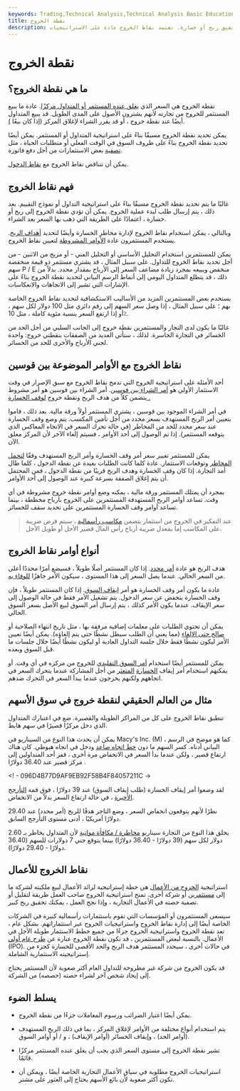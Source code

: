 ```yaml
---
keywords: Trading,Technical Analysis,Technical Analysis Basic Education
title: نقطة الخروج
description: نقطة الخروج هي السعر الذي يغلق عنده المتداول مركزه الطويل أو القصير لتحقيق ربح أو خسارة. تعتمد نقاط الخروج عادة على الاستراتيجيات.
---
```


# نقطة الخروج
## ما هي نقطة الخروج؟

نقطة الخروج هي السعر الذي [يغلق عنده المستثمر أو المتداول مركزًا](/closeposition). عادة ما يبيع المستثمر للخروج من تجارته لأنهم يشترون الأصول على المدى الطويل. قد يبيع المتداول أيضًا عند نقطة خروج ، أو قد يقرر الشراء لإغلاق المركز (إذا كان بيعًا [)](/short).

يمكن تحديد نقطة الخروج مسبقًا بناءً على استراتيجية المتداول أو المستثمر. يمكن أيضًا تحديد نقطة الخروج بناءً على ظروف السوق في الوقت الفعلي أو متطلبات الحياة ، مثل [تصفية](/liquidate) بعض الاستثمارات من أجل دفع فاتورة.

يمكن أن تتناقض نقاط الخروج مع [نقاط الدخول](/entry-point).

## فهم نقاط الخروج

غالبًا ما يتم تحديد نقطة الخروج مسبقًا بناءً على استراتيجية التداول أو نموذج التقييم. بعد ذلك ، يتم إرسال طلب لبدء عملية الخروج. يمكن أن تؤدي نقطة الخروج إلى ربح أو خسارة ، اعتمادًا على الطريقة التي ذهب بها السعر بعد الشراء.

وبالتالي ، يمكن استخدام نقاط الخروج لإدارة مخاطر الخسارة وأيضًا لتحديد [أهداف الربح](/profit-target). يستخدم المستثمرون عادة [الأوامر المشروطة](/conditionalorder) لتعيين نقاط الخروج.

يمكن للمستثمرين استخدام التحليل الأساسي أو التحليل الفني - أو مزيج من الاثنين - من أجل تحديد نقاط الخروج للتداول. على سبيل المثال ، قد يشتري مستثمر ذو قيمة منخفضة سهم P / E منخفض ويبيعه بمجرد زيادة مضاعف السعر إلى الأرباح بمقدار محدد. بدلاً من ذلك ، قد يتطلع المتداول اليومي إلى أنماط الرسم البياني لتحديد نقطة الخروج بناءً على الإشارات التي تشير إلى الاتجاهات والانعكاسات.

يستخدم بعض المستثمرين المزيد من الأساليب الاستكشافية لتحديد نقاط الخروج الخاصة بهم ؛ على سبيل المثال ، إذا وصل سعر السهم إلى رقم دائري مثل 100 دولار لكل سهم ، أو إذا ارتفع السعر بنسبة مئوية كاملة ، مثل 10٪.

غالبًا ما يكون لدى التجار والمستثمرين نقطة خروج إلى الجانب السلبي من أجل الحد من الخسائر في التجارة الخاسرة. لذلك ، ستأتي العديد من الصفقات بنقطتي خروج: واحدة لجني الأرباح والأخرى للحد من الخسائر.

## نقاط الخروج مع الأوامر الموضوعة بين قوسين

أحد الأمثلة على استراتيجية الخروج التي تدمج نقاط الخروج مع سبق الإصرار في وقت الاستثمار الأولي هو [أمر الشراء بين قوسين](/bracketedbuyorder). أمر الشراء بين قوسين هو أمر مشروط يتضمن كلاً من هدف الربح ونقطة خروج [لوقف الخسارة .](/stop-lossorder)

في أمر الشراء الموجود بين قوسين ، يشتري المستثمر أولاً ورقة مالية. بعد ذلك ، قاموا بتعيين أمر الربح المستهدف بسعر محدد من أجل تأمين المكسب. يتم وضع وقف الخسارة عند سعر محدد للحد من المخاطر (في حالة تحرك السعر في الاتجاه المعاكس الذي يتوقعه المستثمر). إذا تم الوصول إلى أحد الأوامر ، فسيتم إلغاء الآخر لأن المركز مغلق الآن.

يمكن للمستثمر تغيير سعر أمر وقف الخسارة وأمر الربح المستهدف وفقًا [لتحمل المخاطر](/risktolerance) وتوقعات الاستثمار. عادة كلما كانت الطلبات بعيدة عن نقطة الدخول ، كلما طال أمد التجارة. إذا كان وقف الخسارة وهدف الربح قريبًا من نقطة الدخول ، فمن المحتمل أن يتم إغلاق الصفقة بسرعة كبيرة عند الوصول إلى أحد الأوامر.

بمجرد أن يمتلك المستثمر ورقة مالية ، يمكنه وضع أوامر نقطة خروج مشروطة في أي وقت. تساعد أوامر الربح المستهدفة المستثمرين على الخروج بأرباح مخططة ، بينما تساعد أوامر وقف الخسارة المستثمرين على تحديد سقف للخسائر.

> عند التفكير في الخروج من استثمار يتضمن [مكاسب رأسمالية](/capitalgain) ، سيتم فرض ضريبة على المكاسب إما بمعدل ضريبة أرباح رأس المال قصير الأجل أو طويل الأجل.

>

## أنواع أوامر نقاط الخروج

هدف الربح هو عادة [أمر محدد](/limitorder). إذا كان المستثمر أصلًا طويلاً ، فسيضع أمرًا محددًا أعلى من السعر الحالي. عندما يصل السعر إلى هذا المستوى ، سيكون الأمر جاهزًا [للوفاء به](/fill).

عادة ما يكون أمر وقف الخسارة هو أمر [إيقاف السوق](/stoporder). إذا كان المستثمر طويلاً ، فإن وقف الخسارة ينخفض عن سعر الدخول. يتم تشغيل الأمر فقط في حالة الوصول إلى سعر الإيقاف. عندما يكون الأمر كذلك ، يتم إرسال أمر السوق لبيع الأصل بسعر السوق الحالي.

يمكن أن تحتوي الطلبات على معلمات إضافية مرفقة بها ، مثل تاريخ انتهاء الصلاحية أو [صالح حتى الإلغاء](/gtc) (مما يعني أن الطلب سيظل نشطًا حتى يتم إلغاؤه). يمكن أيضًا تعيين الأمر ليكون نشطًا فقط خلال جلسة التداول العادية أو ليكون نشطًا أيضًا خلال جلسات ما قبل السوق وبعده.

يمكن للمستثمر أيضًا استخدام [أمر السوق التقليدي](/marketorder) للخروج من مركزه في أي وقت. أو يمكنهم استخدام أمر إيقاف [الخسارة](/trailingstop) [المتعثر](/trailingstop) من أجل المشاركة عندما يتحرك السعر في اتجاههم ولكنهم يخرجون عندما يبدأ السعر في التحرك ضدهم.

## مثال من العالم الحقيقي لنقطة خروج في سوق الأسهم

تنطبق نقاط الخروج على كل من المراكز الطويلة والقصيرة. ضع في اعتبارك المتداول الذي دخل مركزًا قصيرًا في سهم هابط.

يمكن أن يحدث هذا النوع من السيناريو في Macy's Inc. (M) ، كما هو موضح في الرسم البياني أدناه. كسر السهم ما دون [خط اتجاه صاعد](/trendline) ودخل في اتجاه هبوطي. كان هناك ارتفاع قصير ، ولكن عندما بدأ السعر في الانخفاض مرة أخرى ، قفز أحد المتداولين إلى مركز قصير عند 36.40 دولارًا .

<! - 096D4B77D9AF9EB92F58B4F84057211C ->

لقد وضعوا أمر إيقاف الخسارة (طلب إيقاف السوق) عند 39 دولارًا ، فوق قمة [التأرجح الأخيرة](/swinghigh) ، في حالة ارتفاع السعر بدلاً من الانخفاض.

نظرًا لأنهم يتوقعون انخفاض السعر ، وضع التاجر هدفًا للربح (أمر محدد) عند 29.40 دولارًا أمريكيًا ، أدنى مستوى التأرجح السابق.

يخلق هذا النوع من التجارة سيناريو [مخاطرة / مكافأة مواتية](/riskrewardratio) لأن المتداول يخاطر بـ 2.60 دولار لكل سهم (39 دولارًا - 36.40 دولارًا) بينما يتوقع جني 7 دولارات للسهم (36.40 دولارًا - 29.40 دولارًا).

## نقاط الخروج للأعمال

استراتيجية [الخروج من الأعمال](/business-exit-strategy) هي خطة إستراتيجية لرائد الأعمال لبيع ملكيته لشركة ما إلى [مستثمرين](/investor) أو شركة أخرى. تمنح استراتيجية الخروج صاحب العمل طريقة لتقليل أو تصفية حصته في الأعمال التجارية ، وإذا نجح العمل ، يمكنك تحقيق ربح كبير.

سيسعى المستثمرون أو المؤسسات التي تقوم باستثمارات رأسمالية كبيرة في الشركات الخاصة أيضًا إلى إدارة نقاط الخروج واستراتيجيات الخروج عبر استثماراتهم. بشكل عام ، تعد نقطة الخروج واستراتيجية الخروج جزءًا من جميع خطط الاستثمار طويلة الأجل في الأعمال. بالنسبة لبعض المستثمرين ، قد تكون نقطة الخروج عبارة عن [طرح عام أولي](/ipo) (IPO). في حالات أخرى ، سيحدد المستثمر هدف الربح والحد الأقصى للخسارة كجزء من إستراتيجيته الاستثمارية الشاملة.

قد يكون الخروج من شركة غير مطروحة للتداول العام أكثر صعوبة لأن المستثمر يحتاج إلى إيجاد شخص آخر لشراء حصته (حصصه) من الشركة.

## يسلط الضوء

- يمكن أيضًا اعتبار الضرائب ورسوم المعاملات جزءًا من نقطة الخروج.

- يتم استخدام أنواع مختلفة من الأوامر لإغلاق المركز ، بما في ذلك الربح المستهدف (أوامر الحد) ، وإيقاف الخسائر (أوامر الإيقاف) ، و / أو أوامر السوق.

- تشير نقطة الخروج إلى مستوى السعر الذي يجب أن يغلق عنده المستثمر مركزًا قائمًا.

- استراتيجيات الخروج مطلوبة في سياق الأعمال التجارية الخاصة أيضًا ، ويمكن أن تكون أكثر صعوبة لأن بائع الأسهم يحتاج إلى العثور على مشتر.

